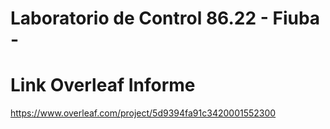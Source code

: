 # Laboratorio de Control 86.22 - Fiuba - 

# Link Overleaf Informe

https://www.overleaf.com/project/5d9394fa91c3420001552300
